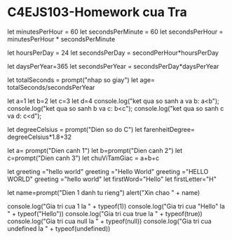 # C4EJS103-Homework cua Tra
<!-- Cau 1:  -->
let minutesPerHour = 60 
let secondsPerMinute = 60
let secondsPerHour = minutesPerHour * secondsPerMinute
<!-- Cau 2 -->
let hoursPerDay = 24
let secondsPerDay = secondPerHour*hoursPerDay
<!-- cau 3 -->
let daysPerYear=365
let secondsPerYear = secondsPerDay*daysPerYear
<!-- cau 4 -->
let totalSeconds = prompt("nhap so giay")
let age= totalSeconds/secondsPerYear
<!-- cau 5  -->
let a=1
let b=2
let c=3
let d=4
    console.log("ket qua so sanh a va b: a<b");
    console.log("ket qua so sanh b va c: b<c");
    console.log("ket qua so sanh c va d: c<d");
<!-- cau 6 -->
let degreeCelsius = prompt("Dien so do C")
let farenheitDegree= degreeCelsius*1.8+32
<!-- cau 7 -->
let a= prompt("Dien canh 1")
let b=prompt("Dien canh 2")
let c=prompt("Dien canh 3")
let chuViTamGiac = a+b+c
<!-- cau 8 -->
let greeting ="hello world"
    greeting ="Hello World"
    greeting ="HELLO WORLD"
    greeting ="hello world"
let firstWord="Hello"
let firstLetter="H"
<!-- cau 9 -->
let name=prompt("Dien 1 danh tu rieng")
    alert("Xin chao " + name)
<!-- cau 10 -->
console.log("Gia tri cua 1 la " + typeof(1))
console.log("Gia tri cua "Hello" la " + typeof("Hello"))
console.log("Gia tri cua true la " + typeof(true))
console.log("Gia tri cua null la " + typeof(null))
console.log("Gia tri cua undefined la " + typeof(undefined))



